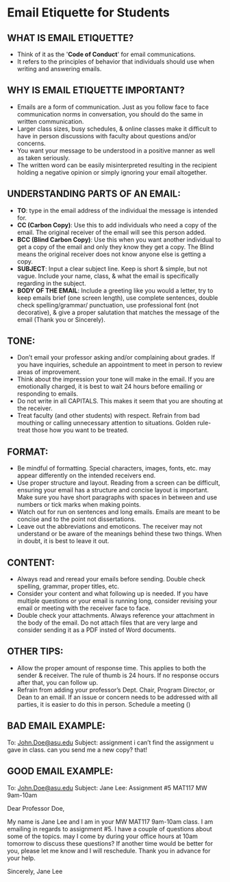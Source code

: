# Email Etiquette for Students

## WHAT IS EMAIL ETIQUETTE?
- Think of it as the '**Code of Conduct**' for email communications.
- It refers to the principles of behavior that individuals should use when writing and answering emails.

## WHY IS EMAIL ETIQUETTE IMPORTANT?
- Emails are a form of communication. Just as you follow face to face communication norms in conversation, you should do the same in written communication.
- Larger class sizes, busy schedules, & online classes make it difficult to have in person discussions with faculty about questions and/or concerns.
- You want your message to be understood in a positive manner as well as taken seriously.
- The written word can be easily misinterpreted resulting in the recipient holding a negative opinion or simply ignoring your email altogether.

## UNDERSTANDING PARTS OF AN EMAIL:
- **TO**: type in the email address of the individual the message is intended for.
- **CC (Carbon Copy)**: Use this to add individuals who need a copy of the email. The original receiver of the email will see this person added.
- **BCC (Blind Carbon Copy)**: Use this when you want another individual to get a copy of the email and only they know they get a copy. The Blind means the original receiver does not know anyone else is getting a copy.
- **SUBJECT**: Input a clear subject line. Keep is short & simple, but not vague. Include your name, class, & what the email is specifically regarding in the subject.
- **BODY OF THE EMAIL**: Include a greeting like you would a letter, try to keep emails brief (one screen length), use complete sentences, double check spelling/grammar/ punctuation, use professional font (not decorative), & give a proper salutation that matches the message of the email (Thank you or Sincerely).

## TONE:
- Don’t email your professor asking and/or complaining about grades. If you have inquiries, schedule an appointment to meet in person to review areas of improvement. 
- Think about the impression your tone will make in the email. If you are emotionally charged, it is best to wait 24 hours before emailing or responding to emails.
- Do not write in all CAPITALS. This makes it seem that you are shouting at the receiver.
- Treat faculty (and other students) with respect. Refrain from bad mouthing or calling unnecessary attention to situations. Golden rule- treat those how you want to be treated.
## FORMAT:
- Be mindful of formatting. Special characters, images, fonts, etc. may appear differently on the intended receivers end.
- Use proper structure and layout. Reading from a screen can be difficult, ensuring your email has a structure and concise layout is important. Make sure you have short paragraphs with spaces in between and use numbers or tick marks when making points.
- Watch out for run on sentences and long emails. Emails are meant to be concise and to the point not dissertations.
- Leave out the abbreviations and emoticons. The receiver may not understand or be aware of the meanings behind these two things. When in doubt, it is best to leave it out.

## CONTENT:
- Always read and reread your emails before sending. Double check spelling, grammar, proper titles, etc.
- Consider your content and what following up is needed. If you have multiple questions or your email is running long, consider revising your email or meeting with the receiver face to face.
- Double check your attachments. Always reference your attachment in the body of the email. Do not attach files that are very large and consider sending it as a PDF insted of Word documents.

## OTHER TIPS:
- Allow the proper amount of response time. This applies to both the sender & receiver. The rule of thumb is 24 hours. If no response occurs after that, you can follow up.
- Refrain from adding your professor’s Dept. Chair, Program Director, or Dean to an email. If an issue or concern needs to be addressed with all parties, it is easier to do this in person. Schedule a meeting ()
 
## BAD EMAIL EXAMPLE:
To: John.Doe@asu.edu
Subject: assignment
i can’t find the assignment u gave in class. can you send me a new copy? that!

## GOOD EMAIL EXAMPLE:
To: John.Doe@asu.edu
Subject: Jane Lee: Assignment #5 MAT117 MW 9am-10am

Dear Professor Doe,

My name is Jane Lee and I am in your MW MAT117 9am-10am class.
I am emailing in regards to assignment #5. I have a couple of questions about some of the topics. may I come by during your office hours at 10am tomorrow to discuss these questions? If another time would be better for you, please let me know and I will reschedule. Thank you in advance for your help.

Sincerely, 
Jane Lee
